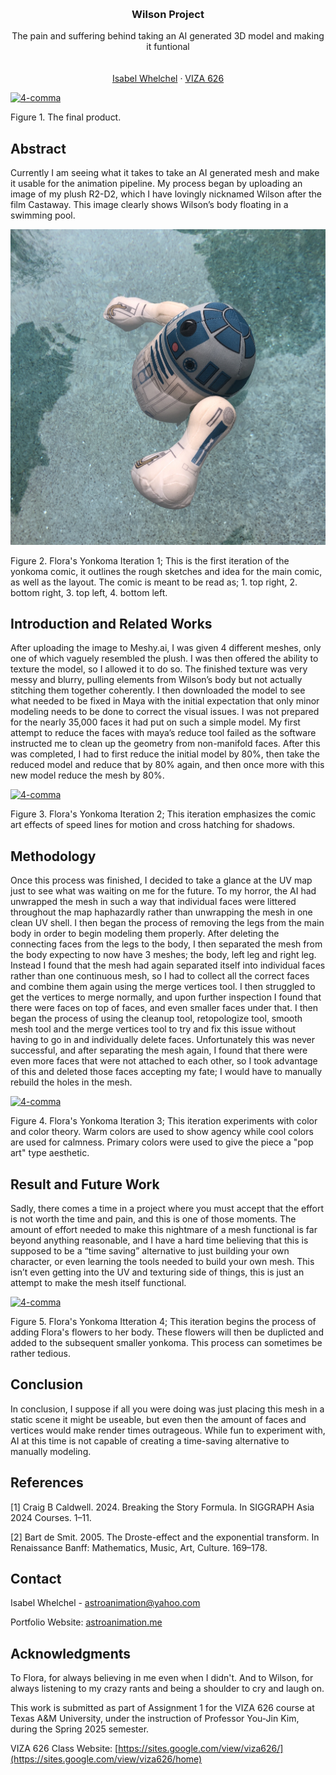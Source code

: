 <!-- Improved compatibility of back to top link: See: https://github.com/othneildrew/Best-README-Template/pull/73 -->
<a id="readme-top"></a>

<!-- PROJECT SHIELDS -->
<!--
*** I'm using markdown "reference style" links for readability.
*** Reference links are enclosed in brackets [ ] instead of parentheses ( ).
*** See the bottom of this document for the declaration of the reference variables
*** for contributors-url, forks-url, etc. This is an optional, concise syntax you may use.
*** https://www.markdownguide.org/basic-syntax/#reference-style-links
-->




<!-- PROJECT LOGO -->
<br />
<div align="center">
  </a>

  <h3 align="center">Wilson Project</h3>

  <p align="center">
    The pain and suffering behind taking an AI generated 3D model and making it funtional
    <br />
    <br />
    <br />
    <a href="https://astroanimation.me">Isabel Whelchel</a>
    &middot;
    <a href="https://sites.google.com/view/viza626/home">VIZA 626</a>
  </p>
</div>

[![4-comma][images-fig1]](https://astroanimation.me)

Figure 1. The final product.

<!-- Abstract -->
## Abstract
Currently I am seeing what it takes to take an AI generated mesh and make it usable for the animation pipeline. My process began by uploading an image of my plush R2-D2, which I have lovingly nicknamed Wilson after the film Castaway. This image clearly shows Wilson’s body floating in a swimming pool.

[![4-comma][images-fig2]](https://astroanimation.me)

Figure 2. Flora's Yonkoma Iteration 1; This is the first iteration of the yonkoma comic, it outlines the rough sketches and idea for the main comic, as well as the layout. The comic is meant to be read as; 1. top right, 2. bottom right, 3. top left, 4. bottom left. 

<!-- Introduction and Related Works -->
## Introduction and Related Works

After uploading the image to Meshy.ai, I was given 4 different meshes, only one of which vaguely resembled the plush. I was then offered the ability to texture the model, so I allowed it to do so. The finished texture was very messy and blurry, pulling elements from Wilson’s body but not actually stitching them together coherently.
I then downloaded the model to see what needed to be fixed in Maya with the initial expectation that only minor modeling needs to be done to correct the visual issues. I was not prepared for the nearly 35,000 faces it had put on such a simple model. My first attempt to reduce the faces with maya’s reduce tool failed as the software instructed me to clean up the geometry from non-manifold faces. After this was completed, I had to first reduce the initial model by 80%, then take the reduced model and reduce that by 80% again, and then once more with this new model reduce the mesh by 80%. 

[![4-comma][images-fig3]](https://astroanimation.me)

Figure 3. Flora's Yonkoma Iteration 2; This iteration emphasizes the comic art effects of speed lines for motion and cross hatching for shadows.

## Methodology

Once this process was finished, I decided to take a glance at the UV map just to see what was waiting on me for the future. To my horror, the AI had unwrapped the mesh in such a way that individual faces were littered throughout the map haphazardly rather than unwrapping the mesh in one clean UV shell. I then began the process of removing the legs from the main body in order to begin modeling them properly. After deleting the connecting faces from the legs to the body, I then separated the mesh from the body expecting to now have 3 meshes; the body, left leg and right leg. Instead I found that the mesh had again separated itself into individual faces rather than one continuous mesh, so I had to collect all the correct faces and combine them again using the merge vertices tool.
I then struggled to get the vertices to merge normally, and upon further inspection I found that there were faces on top of faces, and even smaller faces under that. I then began the process of using the cleanup tool,  retopologize tool, smooth mesh tool and the merge vertices tool to try and fix this issue without having to go in and individually delete faces. Unfortunately this was never successful, and after separating the mesh again, I found that there were even more faces that were not attached to each other, so I took advantage of this and deleted those faces accepting my fate; I would have to manually rebuild the holes in the mesh.

[![4-comma][images-fig4]](https://astroanimation.me)

Figure 4. Flora's Yonkoma Iteration 3; This iteration experiments with color and color theory. Warm colors are used to show agency while cool colors are used for calmness. Primary colors were used to give the piece a "pop art" type aesthetic.

## Result and Future Work
Sadly, there comes a time in a project where you must accept that the effort is not worth the time and pain, and this is one of those moments. The amount of effort needed to make this nightmare of a mesh functional is far beyond anything reasonable, and I have a hard time believing that this is supposed to be a “time saving” alternative to just building your own character, or even learning the tools needed to build your own mesh. This isn’t even getting into the UV and texturing side of things, this is just an attempt to make the mesh itself functional.

[![4-comma][images-fig5]](https://astroanimation.me)

Figure 5. Flora's Yonkoma Itteration 4; This iteration begins the process of adding Flora's flowers to her body. These flowers will then be duplicted and added to the subsequent smaller yonkoma. This process can sometimes be rather tedious.

## Conclusion
In conclusion,  I suppose if all you were doing was just placing this mesh in a static scene it might be useable, but even then the amount of faces and vertices would make render times outrageous. While fun to experiment with, AI at this time is not capable of creating a time-saving alternative to manually modeling.


<!-- Bibliography -->
## References

[1] Craig B Caldwell. 2024. Breaking the Story Formula. In SIGGRAPH Asia 2024 Courses. 1–11.

[2] Bart de Smit. 2005. The Droste-effect and the exponential transform. In Renaissance Banff: Mathematics, Music, Art,
Culture. 169–178.



<!-- CONTACT -->
## Contact

Isabel Whelchel - astroanimation@yahoo.com

Portfolio Website: [astroanimation.me](https://astroanimation.me)




<!-- ACKNOWLEDGMENTS -->
## Acknowledgments

To Flora, for always believing in me even when I didn't. And to Wilson, for always listening to my crazy rants and being a shoulder to cry and laugh on.

This work is submitted as part of Assignment 1 for the VIZA 626 course at Texas A&M University, under the instruction of Professor You-Jin Kim, during the Spring 2025 semester.

VIZA 626 Class Website: [https://sites.google.com/view/viza626/](https://sites.google.com/view/viza626/home)

<!-- MARKDOWN LINKS & IMAGES -->
<!-- https://www.markdownguide.org/basic-syntax/#reference-style-links -->
[contributors-shield]: https://img.shields.io/github/contributors/othneildrew/Best-README-Template.svg?style=for-the-badge
[contributors-url]: https://github.com/othneildrew/Best-README-Template/graphs/contributors
[forks-shield]: https://img.shields.io/github/forks/othneildrew/Best-README-Template.svg?style=for-the-badge
[forks-url]: https://github.com/othneildrew/Best-README-Template/network/members
[stars-shield]: https://img.shields.io/github/stars/othneildrew/Best-README-Template.svg?style=for-the-badge
[stars-url]: https://github.com/othneildrew/Best-README-Template/stargazers
[issues-shield]: https://img.shields.io/github/issues/othneildrew/Best-README-Template.svg?style=for-the-badge
[issues-url]: https://github.com/othneildrew/Best-README-Template/issues
[license-shield]: https://img.shields.io/github/license/othneildrew/Best-README-Template.svg?style=for-the-badge
[license-url]: https://github.com/othneildrew/Best-README-Template/blob/master/LICENSE.txt
[linkedin-shield]: https://img.shields.io/badge/-LinkedIn-black.svg?style=for-the-badge&logo=linkedin&colorB=555
[linkedin-url]: https://linkedin.com/in/othneildrew
[product-screenshot]: images/screenshot.png
[images-fig1]: fig1.JPG
[images-fig2]: fig2.JPG
[images-fig3]: fig3.JPG
[images-fig4]: fig4.JPG
[images-fig5]: fig5.JPG
[images-fig6]: images/fig6.png
[Next.js]: https://img.shields.io/badge/next.js-000000?style=for-the-badge&logo=nextdotjs&logoColor=white
[Next-url]: https://nextjs.org/
[React.js]: https://img.shields.io/badge/React-20232A?style=for-the-badge&logo=react&logoColor=61DAFB
[React-url]: https://reactjs.org/
[Vue.js]: https://img.shields.io/badge/Vue.js-35495E?style=for-the-badge&logo=vuedotjs&logoColor=4FC08D
[Vue-url]: https://vuejs.org/
[Angular.io]: https://img.shields.io/badge/Angular-DD0031?style=for-the-badge&logo=angular&logoColor=white
[Angular-url]: https://angular.io/
[Svelte.dev]: https://img.shields.io/badge/Svelte-4A4A55?style=for-the-badge&logo=svelte&logoColor=FF3E00
[Svelte-url]: https://svelte.dev/
[Laravel.com]: https://img.shields.io/badge/Laravel-FF2D20?style=for-the-badge&logo=laravel&logoColor=white
[Laravel-url]: https://laravel.com
[Bootstrap.com]: https://img.shields.io/badge/Bootstrap-563D7C?style=for-the-badge&logo=bootstrap&logoColor=white
[Bootstrap-url]: https://getbootstrap.com
[JQuery.com]: https://img.shields.io/badge/jQuery-0769AD?style=for-the-badge&logo=jquery&logoColor=white
[JQuery-url]: https://jquery.com 
